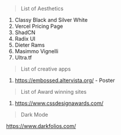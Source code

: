 >List of Aesthetics

1. Classy Black and Silver White 
2. Vercel Pricing Page
3. ShadCN
4. Radix UI
5. Dieter Rams
6. Masimmo Vignelli
7. Ultra.tf

>List of creative apps

1. https://embossed.altervista.org/ - Poster

>List of Award winning sites

1. https://www.cssdesignawards.com/

>Dark Mode

https://www.darkfolios.com/